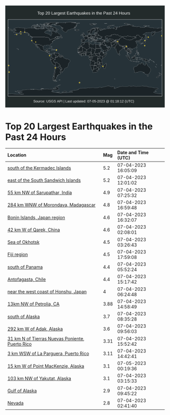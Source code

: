 ![Map](./map.png)

# Top 20 Largest Earthquakes in the Past 24 Hours

| Location | Mag | Date and Time (UTC) |
|:---|:---|:---|
| [south of the Kermadec Islands](https://earthquake.usgs.gov/earthquakes/eventpage/us6000kq1u) | 5.2 | 07-04-2023 16:05:09 |
| [east of the South Sandwich Islands](https://earthquake.usgs.gov/earthquakes/eventpage/us6000kq0u) | 5.2 | 07-04-2023 12:01:02 |
| [55 km NW of Sarupathar, India](https://earthquake.usgs.gov/earthquakes/eventpage/us6000kpzu) | 4.9 | 07-04-2023 07:25:32 |
| [284 km WNW of Morondava, Madagascar](https://earthquake.usgs.gov/earthquakes/eventpage/us6000kq2c) | 4.8 | 07-04-2023 16:59:48 |
| [Bonin Islands, Japan region](https://earthquake.usgs.gov/earthquakes/eventpage/us6000kq24) | 4.6 | 07-04-2023 16:32:07 |
| [42 km W of Qarek, China](https://earthquake.usgs.gov/earthquakes/eventpage/us6000kpyy) | 4.6 | 07-04-2023 02:08:01 |
| [Sea of Okhotsk](https://earthquake.usgs.gov/earthquakes/eventpage/us6000kpzc) | 4.5 | 07-04-2023 03:26:43 |
| [Fiji region](https://earthquake.usgs.gov/earthquakes/eventpage/us6000kq3x) | 4.5 | 07-04-2023 17:59:08 |
| [south of Panama](https://earthquake.usgs.gov/earthquakes/eventpage/us6000kpzp) | 4.4 | 07-04-2023 05:52:24 |
| [Antofagasta, Chile](https://earthquake.usgs.gov/earthquakes/eventpage/us6000kq1i) | 4.4 | 07-04-2023 15:17:42 |
| [near the west coast of Honshu, Japan](https://earthquake.usgs.gov/earthquakes/eventpage/us6000kpzq) | 4 | 07-04-2023 06:24:48 |
| [13km NW of Petrolia, CA](https://earthquake.usgs.gov/earthquakes/eventpage/nc73908746) | 3.88 | 07-04-2023 14:58:49 |
| [south of Alaska](https://earthquake.usgs.gov/earthquakes/eventpage/ak0238i3e8gm) | 3.7 | 07-04-2023 08:35:28 |
| [292 km W of Adak, Alaska](https://earthquake.usgs.gov/earthquakes/eventpage/ak0238i44492) | 3.6 | 07-04-2023 09:56:03 |
| [31 km N of Tierras Nuevas Poniente, Puerto Rico](https://earthquake.usgs.gov/earthquakes/eventpage/pr71416233) | 3.31 | 07-04-2023 15:52:42 |
| [3 km WSW of La Parguera, Puerto Rico](https://earthquake.usgs.gov/earthquakes/eventpage/pr71416208) | 3.11 | 07-04-2023 14:42:41 |
| [15 km W of Point MacKenzie, Alaska](https://earthquake.usgs.gov/earthquakes/eventpage/ak0238jm2pau) | 3.1 | 07-05-2023 00:19:36 |
| [103 km NW of Yakutat, Alaska](https://earthquake.usgs.gov/earthquakes/eventpage/ak0238i0asii) | 3.1 | 07-04-2023 03:15:33 |
| [Gulf of Alaska](https://earthquake.usgs.gov/earthquakes/eventpage/ak0238i41sja) | 2.9 | 07-04-2023 09:45:22 |
| [Nevada](https://earthquake.usgs.gov/earthquakes/eventpage/nn00862108) | 2.8 | 07-04-2023 02:41:40 |
